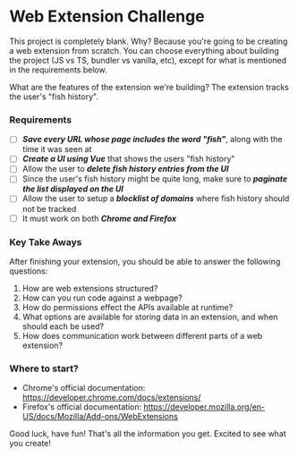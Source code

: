 # Web Extension Challenge

This project is completely blank. Why? Because you're going to be creating a web extension from scratch. You can choose everything about building the project (JS vs TS, bundler vs vanilla, etc), except for what is mentioned in the requirements below.

What are the features of the extension we're building? The extension tracks the user's "fish history".

### Requirements

- [ ] ***Save every URL whose page includes the word "fish"***, along with the time it was seen at
- [ ] ***Create a UI using Vue*** that shows the users "fish history"
- [ ] Allow the user to ***delete fish history entries from the UI***
- [ ] Since the user's fish history might be quite long, make sure to ***paginate the list displayed on the UI***
- [ ] Allow the user to setup a ***blocklist of domains*** where fish history should not be tracked
- [ ] It must work on both ***Chrome and Firefox***

### Key Take Aways

After finishing your extension, you should be able to answer the following questions:

1. How are web extensions structured?
2. How can you run code against a webpage?
3. How do permissions effect the APIs available at runtime?
4. What options are available for storing data in an extension, and when should each be used?
5. How does communication work between different parts of a web extension?

### Where to start?

- Chrome's official documentation: https://developer.chrome.com/docs/extensions/
- Firefox's official documentation: https://developer.mozilla.org/en-US/docs/Mozilla/Add-ons/WebExtensions

Good luck, have fun! That's all the information you get. Excited to see what you create!
